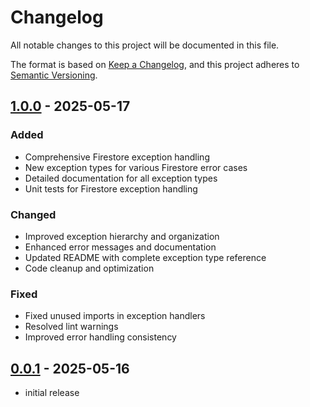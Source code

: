 # Changelog

All notable changes to this project will be documented in this file.

The format is based on [Keep a Changelog](https://keepachangelog.com/en/1.0.0/),
and this project adheres to [Semantic Versioning](https://semver.org/spec/v2.0.0.html).

## [1.0.0] - 2025-05-17

### Added
- Comprehensive Firestore exception handling
- New exception types for various Firestore error cases
- Detailed documentation for all exception types
- Unit tests for Firestore exception handling

### Changed
- Improved exception hierarchy and organization
- Enhanced error messages and documentation
- Updated README with complete exception type reference
- Code cleanup and optimization

### Fixed
- Fixed unused imports in exception handlers
- Resolved lint warnings
- Improved error handling consistency

## [0.0.1] - 2025-05-16

* initial release

[1.0.0]: https://github.com/arkariz/flutter-package-core/releases/tag/exception%2F1.0.0
[0.0.1]: https://github.com/arkariz/flutter-package-core/releases/tag/exception%2F0.0.1

